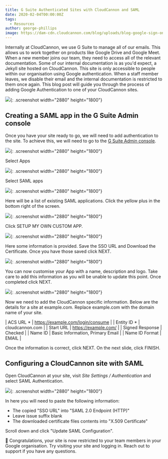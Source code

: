 ```yaml
---
title: G Suite Authenticated Sites with CloudCannon and SAML
date: 2020-02-04T00:00:00Z
tags:
  - Resources
author: george-phillips
image: https://dam-cdn.cloudcannon.com/blog/uploads/blog-google-sign-on-building.jpg
---
```


Internally at CloudCannon, we use G Suite to manage all of our emails. This allows us to work together on products like Google Drive and Google Meet. When a new member joins our team, they need to access all of the relevant documentation. Some of our internal documentation is as you'd expect, a Jekyll site hosted on CloudCannon. This site is only accessible to people within our organisation using Google authentication. When a staff member leaves, we disable their email and the internal documentation is restricted to them once again. This blog post will guide you through the process of adding Google Authentication to one of your  CloudCannon sites.

![](https://dam-cdn.cloudcannon.com/blog/assets/blog/gsuite-authenticated-sites-with-cloudcannon-and-saml/screen-shot-2020-01-30-at-20-21-55.png){: .screenshot width="2880" height="1800"}

## Creating a SAML app in the G Suite Admin console

Once you have your site ready to go, we will need to add authentication to the site. To achieve this, we will need to go to the [G Suite Admin console](https://admin.google.com/ac/home).

![](https://dam-cdn.cloudcannon.com/blog/assets/blog/gsuite-authenticated-sites-with-cloudcannon-and-saml/screen-shot-2020-01-30-at-20-48-27.png){: .screenshot width="2880" height="1800"}

Select Apps

![](https://dam-cdn.cloudcannon.com/blog/assets/blog/gsuite-authenticated-sites-with-cloudcannon-and-saml/screen-shot-2020-01-30-at-20-48-46.png){: .screenshot width="2880" height="1800"}

Select SAML apps

![](https://dam-cdn.cloudcannon.com/blog/assets/blog/gsuite-authenticated-sites-with-cloudcannon-and-saml/screen-shot-2020-01-30-at-20-48-57.png){: .screenshot width="2880" height="1800"}

Here will be a list of existing SAML applications. Click the yellow plus in the bottom right of the screen.

![](https://dam-cdn.cloudcannon.com/blog/assets/blog/gsuite-authenticated-sites-with-cloudcannon-and-saml/screen-shot-2020-01-30-at-20-49-26.png){: .screenshot width="2880" height="1800"}

Click SETUP MY OWN CUSTOM APP.

![](https://dam-cdn.cloudcannon.com/blog/assets/blog/gsuite-authenticated-sites-with-cloudcannon-and-saml/screen-shot-2020-01-30-at-20-49-37.png){: .screenshot width="2880" height="1800"}

Here some information is provided. Save the SSO URL and Download the Certificate. Once you have those saved click NEXT.

![](https://dam-cdn.cloudcannon.com/blog/assets/blog/gsuite-authenticated-sites-with-cloudcannon-and-saml/screen-shot-2020-01-30-at-20-50-05.png){: .screenshot width="2880" height="1800"}

You can now customise your App with a name, description and logo. Take care to add this information as you will be unable to update this point. Once completed click NEXT.

![](https://dam-cdn.cloudcannon.com/blog/assets/blog/gsuite-authenticated-sites-with-cloudcannon-and-saml/screen-shot-2020-01-30-at-20-55-02.png){: .screenshot width="2880" height="1800"}

Now we need to add the CloudCannon specific information. Below are the details for a site at example.com. Replace example.com with the domain name of your site.

| ACS URL \* | https://example.com/login/consume |
| Entity ID \* | cloudcannon.com |
| Start URL | https://example.com/ |
| Signed Response | Checked |
| Name ID | Basic Information, Primary Email |
| Name ID Format | EMAIL |

Once the information is correct, click NEXT. On the next slide, click FINISH.

## Configuring a CloudCannon site with SAML

Open CloudCannon at your site, visit *Site Settings / Authentication* and select SAML Authentication.

![](https://dam-cdn.cloudcannon.com/blog/assets/blog/gsuite-authenticated-sites-with-cloudcannon-and-saml/screen-shot-2020-01-30-at-20-46-19.png){: .screenshot width="2880" height="1800"}

In here you will need to paste the following information:

* The copied "SSO URL" into "SAML 2.0 Endpoint (HTTP)"
* Leave issue suffix blank
* The downloaded certificate files contents into "X.509 Certificate"

Scroll down and click "Update SAML Configuration".

🎉 Congratulations, your site is now restricted to your team members in your Google organisation. Try visiting your site and logging in. Reach out to support if you have any questions.